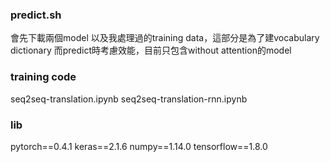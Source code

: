 ### predict.sh
會先下載兩個model
以及我處理過的training data，這部分是為了建vocabulary dictionary
而predict時考慮效能，目前只包含without attention的model



### training code
seq2seq-translation.ipynb
seq2seq-translation-rnn.ipynb

### lib 
pytorch==0.4.1
keras==2.1.6
numpy==1.14.0
tensorflow==1.8.0
